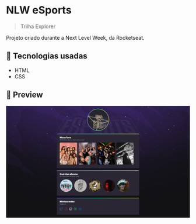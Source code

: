 # NLW eSports

> Trilha Explorer

Projeto criado durante a Next Level Week, da Rocketseat.

## 🚀 Tecnologias usadas

-   HTML
-   CSS

## 📸 Preview

![preview](./.github/preview.png)
